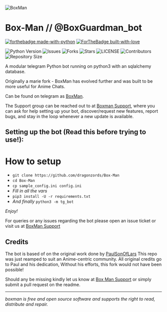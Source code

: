 ![BoxMan](https://i.seadn.io/gae/SwvYM2wvu_V3RN8rrBCPIaBFxUf6ViCFunByQQbO301kmn2GrEyRpBQyletoTUrkq1zyr0FUgJwdg9J5cC-Ragd-Kr-L8_ci-Px8?auto=format&dpr=1&w=1000)
# Box-Man // @BoxGuardman_bot

[![forthebadge made-with-python](http://ForTheBadge.com/images/badges/made-with-python.svg)](https://www.python.org/)
[![ForTheBadge built-with-love](http://ForTheBadge.com/images/badges/built-with-love.svg)](https://GitHub.com/Dank-del/)</br>


![Python Version](https://img.shields.io/badge/python-3.8-green?style=for-the-badge&logo=appveyor)
![Issues](https://img.shields.io/github/issues/rshero/YuiiChan?style=for-the-badge&logo=appveyor)
![Forks](https://img.shields.io/github/forks/rshero/YuiiChan?style=for-the-badge&logo=appveyor)
![Stars](https://img.shields.io/github/stars/rshero/YuiiChan?style=for-the-badge&logo=appveyor)
![LICENSE](https://img.shields.io/github/license/rshero/YuiiChan?style=for-the-badge&logo=appveyor)
![Contributors](https://img.shields.io/github/contributors/rshero/YuiiChan?style=for-the-badge&logo=appveyor)
![Repository Size](https://img.shields.io/github/repo-size/rshero/YuiiChan?style=for-the-badge&logo=appveyor)</br>

A modular telegram Python bot running on python3 with an sqlalchemy database.

Originally a marie fork - BoxMan has evolved further and was built to be more useful for Anime Chats.

Can be found on telegram as [BoxMan](https://t.me/BoxGuardman_bot).

The Support group can be reached out to at [Boxman Support](https://t.me/Boxmansupport), where you can ask for help setting up your bot, discover/request new features, report bugs, and stay in the loop whenever a new update is available.



## Setting up the bot (Read this before trying to use!):


# How to setup

- `git clone https://github.com/dragonzords/Box-Man`
- `cd Box-Man`
- `cp sample_config.ini config.ini`
- *Fill in all the vars*
- `pip3 install -U -r requirements.txt`
- *And finally* `python3 -m tg_bot`

*Enjoy!*


For queries or any issues regarding the bot please open an issue ticket or visit us at [BoxMan Support](https://t.me/boxmansupoort)  

## Credits
The bot is based of on the original work done by [PaulSonOfLars](https://github.com/PaulSonOfLars)
This repo was just reamped to suit an Anime-centric community. All original credits go to Paul and his dedication, Without his efforts, this fork would not have been possible!


Should any be missing kindly let us know at [Box Man Support](https://t.me/boxmansupport) or simply submit a pull request on the readme.


-------------------------------------------------------------------------------------

*boxman is free and open source software and supports the right to read, distribute and repair.*
